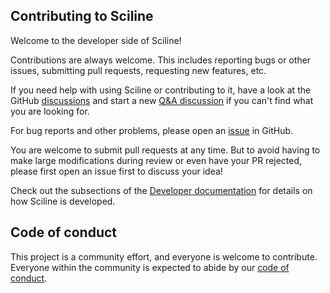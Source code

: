 ## Contributing to Sciline

Welcome to the developer side of Sciline!

Contributions are always welcome.
This includes reporting bugs or other issues, submitting pull requests, requesting new features, etc.

If you need help with using Sciline or contributing to it, have a look at the GitHub [discussions](https://github.com/scipp/sciline/discussions) and start a new [Q&A discussion](https://github.com/scipp/sciline/discussions/categories/q-a) if you can't find what you are looking for.

For bug reports and other problems, please open an [issue](https://github.com/scipp/sciline/issues/new) in GitHub.

You are welcome to submit pull requests at any time.
But to avoid having to make large modifications during review or even have your PR rejected, please first open an issue first to discuss your idea!

Check out the subsections of the [Developer documentation](https://scipp.github.io/sciline/developer/index.html) for details on how Sciline is developed.

## Code of conduct

This project is a community effort, and everyone is welcome to contribute.
Everyone within the community is expected to abide by our [code of conduct](https://github.com/scipp/sciline/blob/main/CODE_OF_CONDUCT.md).
